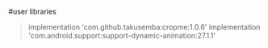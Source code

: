 #user libraries
>implementation 'com.github.takusemba:cropme:1.0.6'
>implementation 'com.android.support:support-dynamic-animation:27.1.1'